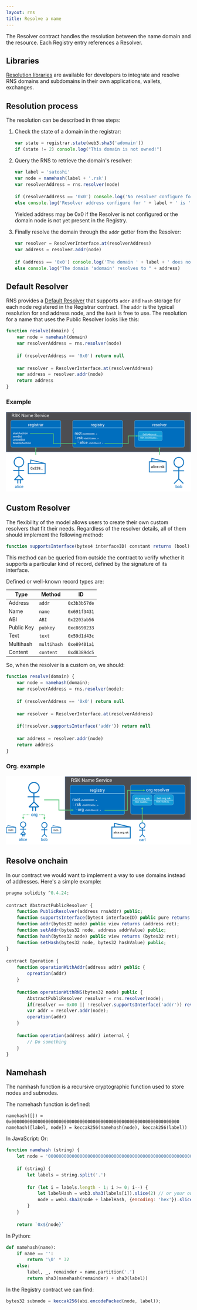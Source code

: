 ```yaml
---
layout: rns
title: Resolve a name
---
```


The Resolver contract handles the resolution between the name domain and the resource. Each Registry entry references a Resolver.

## Libraries

[Resolution libraries](/Libs) are available for developers to integrate and resolve RNS domains and subdomains in their own applications, wallets, exchanges.

## Resolution process

The resolution can be described in three steps:

1. Check the state of a domain in the registrar:

    ```js
    var state = registrar.state(web3.sha3('adomain'))
    if (state != 2) console.log("This domain is not owned!")
    ```

2. Query the RNS to retrieve the domain's resolver:

    ```js
    var label = 'satoshi'
    var node = namehash(label + '.rsk')
    var resolverAddress = rns.resolver(node)

    if (resolverAddress == '0x0') console.log('No resolver configure for ' + label)
    else console.log('Resolver address configure for ' + label + ' is ' + resolverAddress)
    ```
    
    Yielded address may be 0x0 if the Resolver is not configured or the domain node is not yet present in the Registry.

3. Finally resolve the domain through the `addr` getter from the Resolver:

    ```js
    var resolver = ResolverInterface.at(resolverAddress)
    var address = resolver.addr(node)

    if (address == '0x0') console.log('The domain ' + label + ' does not resolve to any address!')
    else console.log("The domain 'adomain' resolves to " + address)
    ```

## Default Resolver

RNS provides a [Default Resolver](/Architecture/Resolver) that supports `addr` and `hash` storage for each node registered in the Registrar contract.
The `addr` is the typical resolution for and address node, and the `hash` is free to use. The resolution for a name that uses the Public Resolver looks like this:

```js
function resolve(domain) {
    var node = namehash(domain)
    var resolverAddress = rns.resolver(node)

    if (resolverAddress == '0x0') return null

    var resolver = ResolverInterface.at(resolverAddress)
    var address = resolver.addr(node)
    return address
}
```

### Example

![alice-rsk](/img/alice-rsk.png)

## Custom Resolver

The flexibility of the model allows users to create their own custom resolvers that fit their needs. Regardless of the resolver details, all of them should implement the following method:

```js
function supportsInterface(bytes4 interfaceID) constant returns (bool)
```

This method can be queried from outside the contract to verify whether it supports a particular kind of record, defined by the signature of its interface.

Defined or well-known record types are:

| Type | Method | ID |
| - | - | - |
| Address | `addr` | `0x3b3b57de` |
| Name | `name` | `0x691f3431` |
| ABI | `ABI` | `0x2203ab56` |
| Public Key | `pubkey` | `0xc8690233` |
| Text | `text` | `0x59d1d43c` |
| Multihash | `multihash` | `0xe89401a1` |
| Content | `content` | `0xd8389dc5` |

So, when the resolver is a custom on, we should:
```js
function resolve(domain) {
    var node = namehash(domain);
    var resolverAddress = rns.resolver(node);

    if (resolverAddress == '0x0') return null

    var resolver = ResolverInterface.at(resolverAddress)

    if(!resolver.supportsInterface('addr')) return null

    var address = resolver.addr(node)
    return address
}
```

### Org. example

![alice-inc-rsk](/img/alice-inc-rsk.png)

## Resolve onchain

In our contract we would want to implement a way to use domains instead of addresses. Here's a simple example:

```js
pragma solidity ^0.4.24;

contract AbstractPublicResolver {
    function PublicResolver(address rnsAddr) public;
    function supportsInterface(bytes4 interfaceID) public pure returns (bool);
    function addr(bytes32 node) public view returns (address ret);
    function setAddr(bytes32 node, address addrValue) public;
    function hash(bytes32 node) public view returns (bytes32 ret);
    function setHash(bytes32 node, bytes32 hashValue) public;
}

contract Operation {
    function operationWithAddr(address addr) public {
        opreation(addr)
    }

    function operationWithRNS(bytes32 node) public {
        AbstractPubliResolver resolver = rns.resolver(node);
        if(resolver == 0x00 || !resolver.supportsInterface('addr')) revert();
        var addr = resolver.addr(node);
        operation(addr)
    }

    function operation(address addr) internal {
        // Do something
    }
}
```

## Namehash

The namhash function is a recursive cryptographic function used to store nodes and subnodes.

The namehash function is defined:

```
namehash([]) = 0x0000000000000000000000000000000000000000000000000000000000000000
namehash([label, node]) = keccak256(namehash(node), keccak256(label))
```

In JavaScript:
Or:
```js
function namehash (string) {
    let node = '0000000000000000000000000000000000000000000000000000000000000000'

    if (string) {
        let labels = string.split('.')

        for (let i = labels.length - 1; i >= 0; i--) {
            let labelHash = web3.sha3(labels[i]).slice(2) // or your own sha3 function
            node = web3.sha3(node + labelHash, {encoding: 'hex'}).slice(2)
        }
    }

    return `0x${node}`
```

In Python:
```py
def namehash(name):
    if name == '':
        return '\0' * 32
    else:
        label, _, remainder = name.partition('.')
        return sha3(namehash(remainder) + sha3(label))
```

In the Registry contract we can find:
```js
bytes32 subnode = keccak256(abi.encodePacked(node, label));
```
